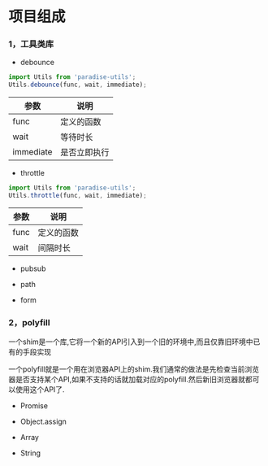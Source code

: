 # 项目组成

### 1，工具类库

* debounce

```javascript
import Utils from 'paradise-utils';
Utils.debounce(func, wait, immediate);
```
| 参数 | 说明          |
| ------ | -------------- |
| func | 定义的函数 |
| wait | 等待时长 |
| immediate | 是否立即执行 |

* throttle

```javascript
import Utils from 'paradise-utils';
Utils.throttle(func, wait, immediate);
```
| 参数 | 说明          |
| ------ | -------------- |
| func | 定义的函数 |
| wait | 间隔时长 |

* pubsub

* path

* form

### 2，polyfill

一个shim是一个库,它将一个新的API引入到一个旧的环境中,而且仅靠旧环境中已有的手段实现

一个polyfill就是一个用在浏览器API上的shim.我们通常的做法是先检查当前浏览器是否支持某个API,如果不支持的话就加载对应的polyfill.然后新旧浏览器就都可以使用这个API了.

* Promise

* Object.assign

* Array

* String


